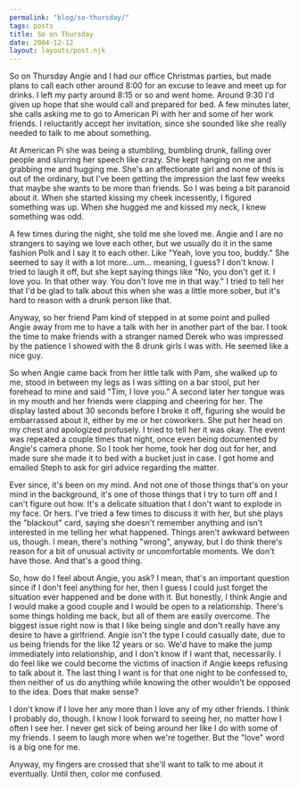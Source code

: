 ```yaml
---
permalink: "blog/so-thursday/"
tags: posts
title: So on Thursday
date: 2004-12-12
layout: layouts/post.njk
---
```


So on Thursday Angie and I had our office Christmas parties, but made plans to call each other around 8:00 for an excuse to leave and meet up for drinks. I left my party around 8:15 or so and went home. Around 9:30 I'd given up hope that she would call and prepared for bed. A few minutes later, she calls asking me to go to American Pi with her and some of her work friends. I reluctantly accept her invitation, since she sounded like she really needed to talk to me about something. 

At American Pi she was being a stumbling, bumbling drunk, falling over people and slurring her speech like crazy. She kept hanging on me and grabbing me and hugging me. She's an affectionate girl and none of this is out of the ordinary, but I've been getting the impression the last few weeks that maybe she wants to be more than friends. So I was being a bit paranoid about it. When she started kissing my cheek incessently, I figured something was up. When she hugged me and kissed my neck, I knew something was odd. 

A few times during the night, she told me she loved me. Angie and I are no strangers to saying we love each other, but we usually do it in the same fashion Polk and I say it to each other. Like "Yeah, love you too, buddy." She seemed to say it with a lot more...um... meaning, I guess? I don't know. I tried to laugh it off, but she kept saying things like "No, you don't get it. I love you. In that other way. You don't love me in that way." I tried to tell her that I'd be glad to talk about this when she was a little more sober, but it's hard to reason with a drunk person like that.

Anyway, so her friend Pam kind of stepped in at some point and pulled Angie away from me to have a talk with her in another part of the bar. I took the time to make friends with a stranger named Derek who was impressed by the patience I showed with the 8 drunk girls I was with. He seemed like a nice guy.

So when Angie came back from her little talk with Pam, she walked up to me, stood in between my legs as I was sitting on a bar stool, put her forehead to mine and said "Tim, I love you." A second later her tongue was in my mouth and her friends were clapping and cheering for her. The display lasted about 30 seconds before I broke it off, figuring she would be embarrassed about it, either by me or her coworkers. She put her head on my chest and apologized profusely. I tried to tell her it was okay. The event was repeated a couple times that night, once even being documented by Angie's camera phone. So I took her home, took her dog out for her, and made sure she made it to bed with a bucket just in case. I got home and emailed Steph to ask for girl advice regarding the matter.

Ever since, it's been on my mind. And not one of those things that's on your mind in the background, it's one of those things that I try to turn off and I can't figure out how. It's a delicate situation that I don't want to explode in my face. Or hers. I've tried a few times to discuss it with her, but she plays the "blackout" card, saying she doesn't remember anything and isn't interested in me telling her what happened. Things aren't awkward between us, though. I mean, there's nothing "wrong", anyway, but I do think there's reason for a bit of unusual activity or uncomfortable moments. We don't have those. And that's a good thing.

So, how do I feel about Angie, you ask? I mean, that's an important question since if I don't feel anything for her, then I guess I could just forget the situation ever happened and be done with it. But honestly, I think Angie and I would make a good couple and I would be open to a relationship. There's some things holding me back, but all of them are easily overcome. The biggest issue right now is that I like being single and don't really have any desire to have a girlfriend. Angie isn't the type I could casually date, due to us being friends for the like 12 years or so. We'd have to make the jump immediately into relationship, and I don't know if I want that, necessarily. I do feel like we could become the victims of inaction if Angie keeps refusing to talk about it. The last thing I want is for that one night to be confessed to, then neither of us do anything while knowing the other wouldn't be opposed to the idea. Does that make sense? 

I don't know if I love her any more than I love any of my other friends. I think I probably do, though. I know I look forward to seeing her, no matter how I often I see her. I never get sick of being around her like I do with some of my friends. I seem to laugh more when we're together. But the "love" word is a big one for me. 

Anyway, my fingers are crossed that she'll want to talk to me about it eventually. Until then, color me confused.
